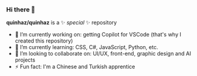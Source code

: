### Hi there 👋

**quinhaz/quinhaz** is a ✨ _special_ ✨ repository

- 🔭 I’m currently working on: getting Copilot for VSCode (that's why I created this repository)
- 🌱 I’m currently learning: CSS, C#, JavaScript, Python, etc.
- 👯 I’m looking to collaborate on: UI/UX, front-end, graphic design and AI projects
- ⚡ Fun fact: I'm a Chinese and Turkish apprentice
